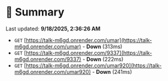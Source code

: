 # 📖 Summary
Last updated: **9/18/2025, 2:36:26 AM**

- `GET` [https://talk-m6gd.onrender.com/umar](https://talk-m6gd.onrender.com/umar) - **Down** (313ms)
- `GET` [https://talk-m6gd.onrender.com/9337](https://talk-m6gd.onrender.com/9337) - **Down** (222ms)
- `GET` [https://talk-m6gd.onrender.com/umar920](https://talk-m6gd.onrender.com/umar920) - **Down** (241ms)
